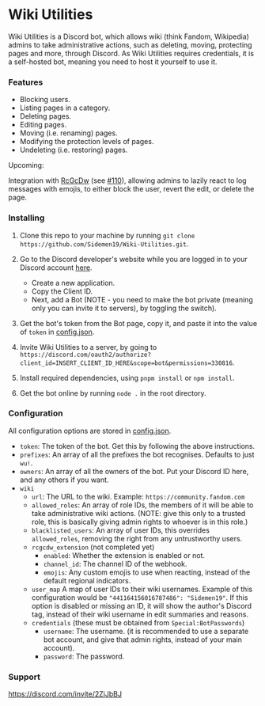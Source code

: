 # Wiki Utilities
Wiki Utilities is a Discord bot, which allows wiki (think Fandom, Wikipedia) admins to take administrative actions, such as deleting, moving, protecting pages and more, through Discord. As Wiki Utilities requires credentials, it is a self-hosted bot, meaning you need to host it yourself to use it.

### Features
* Blocking users.
* Listing pages in a category.
* Deleting pages.
* Editing pages.
* Moving (i.e. renaming) pages.
* Modifying the protection levels of pages.
* Undeleting (i.e. restoring) pages.

Upcoming:

Integration with [RcGcDw](https://gitlab.com/piotrex43/RcGcDw/) (see [#110](https://gitlab.com/piotrex43/RcGcDw/-/issues/110)), allowing admins to lazily react to log messages with emojis, to either block the user, revert the edit, or delete the page.

### Installing
1. Clone this repo to your machine by running `git clone https://github.com/Sidemen19/Wiki-Utilities.git`.
2. Go to the Discord developer's website while you are logged in to your Discord account [here](https://discordapp.com/developers/applications/).
    * Create a new application.
    * Copy the Client ID.
    * Next, add a Bot (NOTE - you need to make the bot private (meaning only you can invite it to servers), by toggling the switch).

3. Get the bot's token from the Bot page, copy it, and paste it into the value of `token` in [config.json](config.json).
4. Invite Wiki Utilities to a server, by going to `https://discord.com/oauth2/authorize?client_id=INSERT_CLIENT_ID_HERE&scope=bot&permissions=330816`.
5. Install required dependencies, using `pnpm install` or `npm install`.
6. Get the bot online by running `node .` in the root directory.

### Configuration
All configuration options are stored in [config.json](config.json).

* `token`: The token of the bot. Get this by following the above instructions.
* `prefixes`: An array of all the prefixes the bot recognises. Defaults to just `wu!`.
* `owners`: An array of all the owners of the bot. Put your Discord ID here, and any others if you want.
* `wiki`
    * `url`: The URL to the wiki. Example: `https://community.fandom.com`
    * `allowed_roles`: An array of role IDs, the members of it will be able to take administrative wiki actions. (NOTE: give this only to a trusted role, this is basically giving admin rights to whoever is in this role.)
    * `blacklisted_users`: An array of user IDs, this overrides `allowed_roles`, removing the right from any untrustworthy users.
    * `rcgcdw_extension` (not completed yet)
        * `enabled`: Whether the extension is enabled or not.
        * `channel_id`: The channel ID of the webhook.
        * `emojis`: Any custom emojis to use when reacting, instead of the default regional indicators.
    * `user_map` A map of user IDs to their wiki usernames. Example of this configuration would be `"441164156016787486": "Sidemen19"`. If this option is disabled or missing an ID, it will show the author's Discord tag, instead of their wiki username in edit summaries and reasons.
    * `credentials` (these must be obtained from `Special:BotPasswords`)
        * `username`: The username. (it is recommended to use a separate bot account, and give that admin rights, instead of your main account).
        * `password`: The password.
    

### Support
https://discord.com/invite/2ZjJbBJ
